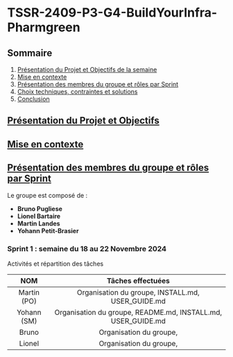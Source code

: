 # **TSSR-2409-P3-G4-BuildYourInfra-Pharmgreen**

## **Sommaire**

1. [Présentation du Projet et Objectifs de la semaine]()
2. [Mise en contexte]()
3. [Présentation des membres du groupe et rôles par Sprint]()
4. [Choix techniques, contraintes et solutions]()
5. [Conclusion]()

## [**Présentation du Projet et Objectifs**]()



## [**Mise en contexte**]()



## [**Présentation des membres du groupe et rôles par Sprint**]()

Le groupe est composé de :
* **Bruno Pugliese**
* **Lionel Bartaire**
* **Martin Landes**
* **Yohann Petit-Brasier**

### **Sprint 1 : semaine du 18 au 22 Novembre 2024**

Activités et répartition des tâches

| **NOM** | **Tâches effectuées** |
| :--: | :----------: |
| Martin (PO) | Organisation du groupe, INSTALL.md, USER_GUIDE.md |
| Yohann (SM) | Organisation du groupe, README.md, INSTALL.md, USER_GUIDE.md |
| Bruno | Organisation du groupe,  |
| Lionel | Organisation du groupe,  |
